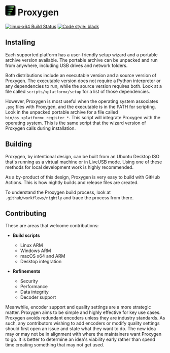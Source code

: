 # ![Proxygen icon](icons/proxygen-32.png) Proxygen

[![linux-x64 Build Status](https://github.com/square-0/cicd/actions/workflows/linux-x64.yml/badge.svg)](https://github.com/square-0/cicd/actions/workflows/linux-x64.yml)
[![Code style: black](https://img.shields.io/badge/code%20style-black-000000.svg)](https://github.com/psf/black)

## Installing

Each supported platform has a user-friendly setup
wizard and a portable archive version available.
The portable archive can be unpacked and run from
anywhere, including USB drives and network folders.

Both distributions include an executable version
and a source version of Proxygen. The executable
version does not require a Python interpreter or
any dependencies to run, while the source version
requires both. Look at a file called
`scripts/<platform>/setup` for a list of those
dependencies.

However, Proxygen is most useful when the operating
system associates `.pxg` files with Proxygen, and
the executable is in the PATH for scripting. Look
in the unpacked portable archive for a file called
`bin/os_<platform>_register_*`. This script will
integrate Proxygen with the operating system. This
is the same script that the wizard version of
Proxygen calls during installation.

## Building

Proxygen, by intentional design, can be built from
an Ubuntu Desktop ISO that's running as a virtual
machine or in LiveUSB mode. Using one of these
methods for local development work is highly
recommended.

As a by-product of this design, Proxygen is very
easy to build with GitHub Actions. This is how
nightly builds and release files are created.

To understand the Proxygen build process, look at
`.github/workflows/nightly` and trace the process
from there.

## Contributing

These are areas that welcome contributions:

- **Build scripts**
  - Linux ARM
  - Windows ARM
  - macOS x64 and ARM
  - Desktop integration

- **Refinements**
  - Security
  - Performance
  - Data integrity
  - Decoder support

Meanwhile, encoder support and quality settings are a
more strategic matter. Proxygen aims to be simple and
highly effective for key use cases. Proxygen avoids
redundant encoders unless they are industry standards.
As such, any contributors wishing to add encoders or
modify quality settings should first open an issue and
state what they want to do. The new idea may or may
not be in alignment with where the maintainers want
Proxygen to go. It is better to determine an idea's
viability early rather than spend time creating
something that may not get used.
